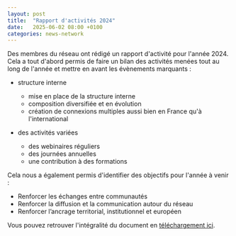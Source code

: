 ```yaml
---
layout: post
title:  "Rapport d'activités 2024"
date:   2025-06-02 08:00 +0100
categories: news-network
---
```


Des membres du réseau ont rédigé un rapport d'activité pour l'année 2024. Cela a tout d'abord permis de faire un bilan des activités menées tout au long de l'année et mettre en avant les évènements marquants :

* structure interne
  * mise en place de la structure interne
  * composition diversifiée et en évolution
  * création de connexions multiples aussi bien en France qu'à l'international

* des activités variées
  * des webinaires réguliers
  * des journées annuelles  
  * une contribution à des formations   

Cela nous a également permis d'identifier des objectifs pour l'année à venir :

* Renforcer les échanges entre communautés
* Renforcer la diffusion et la communication autour du réseau
* Renforcer l’ancrage territorial, institutionnel et européen


Vous pouvez retrouver l'intégralité du document en [téléchargement ici](/assets/pdfs/Rapport_RNRR_2024.pdf).
